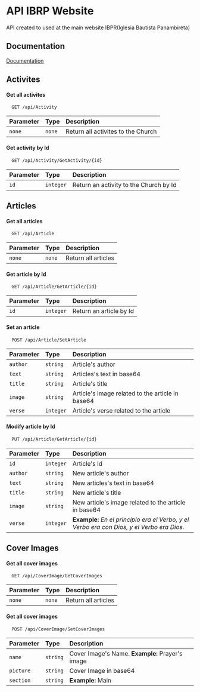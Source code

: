 # API IBRP Website

API created to used at the main website IBPR(Iglesia Bautista Panambireta) 


## Documentation

[Documentation](https://github.com/rickyMelida/Api.IBPR.WebSite)

## Activites

#### Get all activites

```http
  GET /api/Activity
```

| Parameter | Type     | Description                |
| :-------- | :------- | :------------------------- |
| `none` | `none` | Return all activites to the Church|

#### Get activity by Id

```http
  GET /api/Activity/GetActivity/{id}
```

| Parameter | Type     | Description                |
| :-------- | :------- | :------------------------- |
| `id` | `integer` | Return an activity to the Church by Id |

## Articles

#### Get all articles

```http
  GET /api/Article
```

| Parameter | Type     | Description                |
| :-------- | :------- | :------------------------- |
| `none` | `none` | Return all articles |

#### Get article by Id

```http
  GET /api/Article/GetArticle/{id}
```

| Parameter | Type     | Description                |
| :-------- | :------- | :------------------------- |
| `id` | `integer` | Return an article by Id |

#### Set an article

```http
  POST /api/Article/SetArticle
```

| Parameter | Type     | Description                |
| :-------- | :------- | :------------------------- |
| `author` | `string` | Article's author |
| `text` | `string` | Articles's text in base64 |
| `title` | `string` | Article's title |
| `image` | `string` | Article's image related to the article in base64 |
| `verse` | `integer` | Article's verse related to the article |


#### Modify article by Id

```http
  PUT /api/Article/GetArticle/{id}
```

| Parameter | Type     | Description                |
| :-------- | :------- | :------------------------- |
| `id` | `integer` | Article's Id |
| `author` | `string` | New article's author |
| `text` | `string` | New articles's text in base64 |
| `title` | `string` | New article's title |
| `image` | `string` | New article's image related to the article in base64 |
| `verse` | `integer` | **Example:** *En el principio era el Verbo, y el Verbo era con Dios, y el Verbo era Dios.* |


## Cover Images

#### Get all cover images

```http
  GET /api/CoverImage/GetCoverImages
```

| Parameter | Type     | Description                |
| :-------- | :------- | :------------------------- |
| `none` | `none` | Return all articles |

#### Get all cover images

```http
  POST /api/CoverImage/SetCoverImages
```

| Parameter | Type     | Description                |
| :-------- | :------- | :------------------------- |
| `name` | `string` | Cover Image's Name. **Example:** Prayer's image |
| `picture` | `string` | Cover Image in base64 |
| `section` | `string` | **Example:** Main  |
